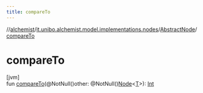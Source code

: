 ```yaml
---
title: compareTo
---
```

//[alchemist](../../../index.html)/[it.unibo.alchemist.model.implementations.nodes](../index.html)/[AbstractNode](index.html)/[compareTo](compare-to.html)



# compareTo



[jvm]\
fun [compareTo](compare-to.html)(@NotNull()other: @NotNull()[Node](../../it.unibo.alchemist.model.interfaces/-node/index.html)<[T](../../it.unibo.alchemist/-supported-incarnations/get.html)>): [Int](https://kotlinlang.org/api/latest/jvm/stdlib/kotlin/-int/index.html)




